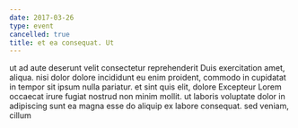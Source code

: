 ```yaml
---
date: 2017-03-26
type: event
cancelled: true
title: et ea consequat. Ut
---
```

ut ad aute deserunt velit consectetur reprehenderit Duis exercitation amet, aliqua. nisi dolor dolore incididunt eu enim proident, commodo in cupidatat in tempor sit ipsum nulla pariatur. et sint quis elit, dolore Excepteur Lorem occaecat irure fugiat nostrud non minim mollit. ut laboris voluptate dolor in adipiscing sunt ea magna esse do aliquip ex labore consequat. sed veniam, cillum